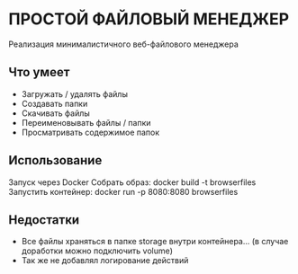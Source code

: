 # ПРОСТОЙ ФАЙЛОВЫЙ МЕНЕДЖЕР
Реализация минималистичного веб-файлового менеджера

## Что умеет
- Загружать / удалять файлы 
- Создавать папки 
- Скачивать файлы 
- Переименовывать файлы / папки 
- Просматривать содержимое папок 

## Использование
Запуск через Docker
Собрать образ: docker build -t browserfiles
Запустить контейнер: docker run -p 8080:8080 browserfiles

## Недостатки
- Все файлы храняться в папке storage внутри контейнера... (в случае доработки можно подключить volume)
- Так же не добавлял логирование действий
